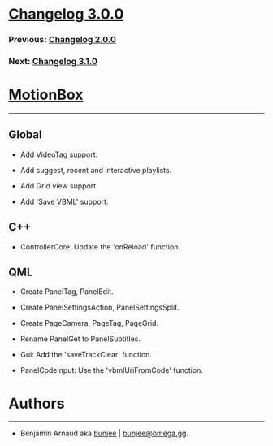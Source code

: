 # [Changelog 3.0.0](https://omega.gg/MotionBox/changes/3.0.0.html)

### Previous: [Changelog 2.0.0](2.0.0.html)

### Next: [Changelog 3.1.0](3.1.0.html)

# [MotionBox](https://omega.gg/MotionBox)
---

## Global

- Add VideoTag support.

- Add suggest, recent and interactive playlists.

- Add Grid view support.

- Add 'Save VBML' support.


## C++

- ControllerCore: Update the 'onReload' function.


## QML

- Create PanelTag, PanelEdit.

- Create PanelSettingsAction, PanelSettingsSplit.

- Create PageCamera, PageTag, PageGrid.

- Rename PanelGet to PanelSubtitles.

- Gui: Add the 'saveTrackClear' function.

- PanelCodeInput: Use the 'vbmlUriFromCode' function.


# Authors
---

- Benjamin Arnaud aka [bunjee](https://bunjee.me) | <bunjee@omega.gg>.
